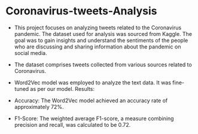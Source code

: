 # Coronavirus-tweets-Analysis

- This project focuses on analyzing tweets related to the Coronavirus pandemic. The dataset used for analysis was sourced from Kaggle. The goal was to gain insights and understand the sentiments of the people who are discussing and sharing information about the pandemic on social media.

- The dataset comprises tweets collected from various sources related to Coronavirus.
- Word2Vec model was employed to analyze the text data. It was fine-tuned as per our model.
Results:
- Accuracy: The Word2Vec model achieved an accuracy rate of approximately 72%.
- F1-Score: The weighted average F1-score, a measure combining precision and recall, was calculated to be 0.72.


